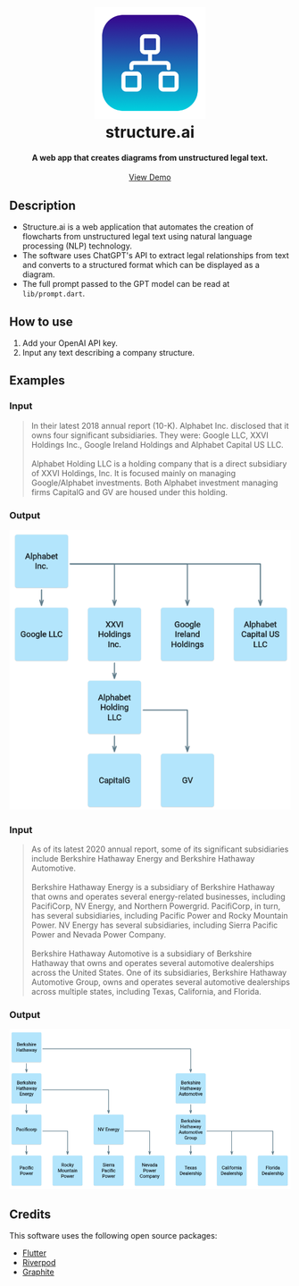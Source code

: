 <h1 align="center">
  <br>
  <img src="https://github.com/lukelavery/structure.ai/blob/main/assets/images/logo.png" alt="structure.ai" width="200">
  <br>
  structure.ai
  <br>
</h1>

<div align="center">
  <h4>A web app that creates diagrams from unstructured legal text.</h4>
  <a href="https://lukelavery.github.io/structure.ai-demo" >View Demo</a>
</div>

## Description
* Structure.ai is a web application that automates the creation of flowcharts from unstructured legal text using natural language processing (NLP) technology.
* The software uses ChatGPT's API to extract legal relationships from text and converts to a structured format which can be displayed as a diagram.
* The full prompt passed to the GPT model can be read at `lib/prompt.dart`.

## How to use

1. Add your OpenAI API key.
2. Input any text describing a company structure.

## Examples

### Input

> In their latest 2018 annual report (10-K). Alphabet Inc. disclosed that it owns four significant subsidiaries. They were: Google LLC,
XXVI Holdings Inc., Google Ireland Holdings and
Alphabet Capital US LLC. <br> <br>
> Alphabet Holding LLC is a holding company that is a direct subsidiary of XXVI Holdings, Inc. It is focused mainly on managing Google/Alphabet investments. Both Alphabet investment managing firms CapitalG and GV are housed under this holding.

### Output

<div align="center">
  <img src="https://github.com/lukelavery/structure.ai/blob/main/assets/images/example_output_1.png">
</div>

### Input

> As of its latest 2020 annual report, some of its significant subsidiaries include Berkshire Hathaway Energy and Berkshire Hathaway Automotive. <br> <br>
> Berkshire Hathaway Energy is a subsidiary of Berkshire Hathaway that owns and operates several energy-related businesses, including PacifiCorp, NV Energy, and Northern Powergrid. PacifiCorp, in turn, has several subsidiaries, including Pacific Power and Rocky Mountain Power. NV Energy has several subsidiaries, including Sierra Pacific Power and Nevada Power Company. <br> <br>
> Berkshire Hathaway Automotive is a subsidiary of Berkshire Hathaway that owns and operates several automotive dealerships across the United States. One of its subsidiaries, Berkshire Hathaway Automotive Group, owns and operates several automotive dealerships across multiple states, including Texas, California, and Florida.

### Output

<div align="center">
  <img src="https://github.com/lukelavery/structure.ai/blob/main/assets/images/example_output_2.png">
</div>

## Credits

This software uses the following open source packages:

- [Flutter](https://flutter.dev/)
- [Riverpod](https://riverpod.dev/)
- [Graphite](https://pub.dev/packages/graphite)
